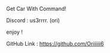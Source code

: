 Get Car With Command!

Discord : us3rrrr. (ori)

enjoy !

GitHub Link : https://github.com/Oriiiiii6
